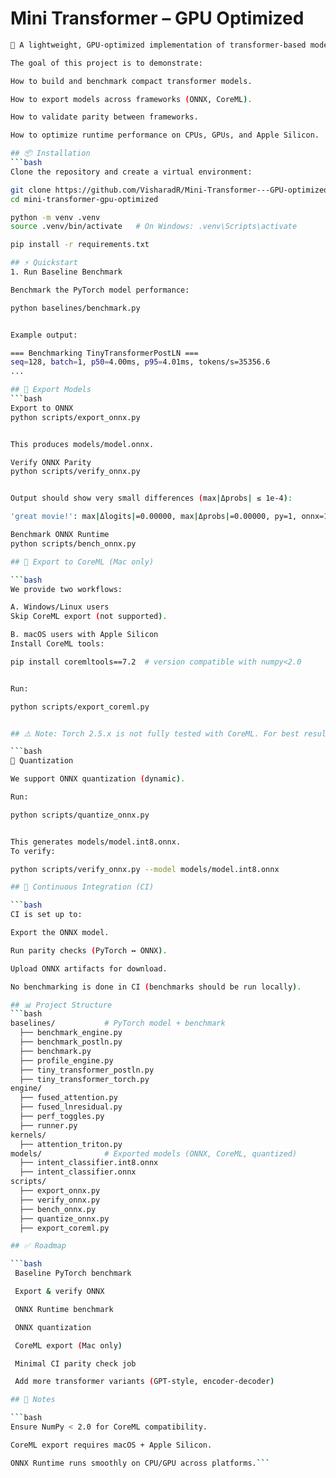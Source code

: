 # Mini Transformer – GPU Optimized

```bash
🚀 A lightweight, GPU-optimized implementation of transformer-based models with support for PyTorch, ONNX Runtime, CoreML, and quantization.

The goal of this project is to demonstrate:

How to build and benchmark compact transformer models.

How to export models across frameworks (ONNX, CoreML).

How to validate parity between frameworks.

How to optimize runtime performance on CPUs, GPUs, and Apple Silicon.

## 📦 Installation
```bash
Clone the repository and create a virtual environment:

git clone https://github.com/VisharadR/Mini-Transformer---GPU-optimized.git
cd mini-transformer-gpu-optimized

python -m venv .venv
source .venv/bin/activate   # On Windows: .venv\Scripts\activate

pip install -r requirements.txt

## ⚡ Quickstart
1. Run Baseline Benchmark

Benchmark the PyTorch model performance:

python baselines/benchmark.py


Example output:

=== Benchmarking TinyTransformerPostLN ===
seq=128, batch=1, p50=4.00ms, p95=4.01ms, tokens/s=35356.6
...

## 🔄 Export Models
```bash
Export to ONNX
python scripts/export_onnx.py


This produces models/model.onnx.

Verify ONNX Parity
python scripts/verify_onnx.py


Output should show very small differences (max|Δprobs| ≲ 1e-4):

'great movie!': max|Δlogits|=0.00000, max|Δprobs|=0.00000, py=1, onnx=1

Benchmark ONNX Runtime
python scripts/bench_onnx.py

## 🍏 Export to CoreML (Mac only)

```bash
We provide two workflows:

A. Windows/Linux users
Skip CoreML export (not supported).

B. macOS users with Apple Silicon
Install CoreML tools:

pip install coremltools==7.2  # version compatible with numpy<2.0


Run:

python scripts/export_coreml.py


## ⚠️ Note: Torch 2.5.x is not fully tested with CoreML. For best results use Torch 2.2.x on macOS.

```bash
🔧 Quantization

We support ONNX quantization (dynamic).

Run:

python scripts/quantize_onnx.py


This generates models/model.int8.onnx.
To verify:

python scripts/verify_onnx.py --model models/model.int8.onnx

## 🧪 Continuous Integration (CI)

```bash
CI is set up to:

Export the ONNX model.

Run parity checks (PyTorch ↔ ONNX).

Upload ONNX artifacts for download.

No benchmarking is done in CI (benchmarks should be run locally).

## 📊 Project Structure
```bash
baselines/           # PyTorch model + benchmark
  ├── benchmark_engine.py
  ├── benchmark_postln.py
  ├── benchmark.py
  ├── profile_engine.py
  ├── tiny_transformer_postln.py
  ├── tiny_transformer_torch.py
engine/
  ├── fused_attention.py
  ├── fused_lnresidual.py
  ├── perf_toggles.py
  ├── runner.py
kernels/
  ├── attention_triton.py
models/              # Exported models (ONNX, CoreML, quantized)
  ├── intent_classifier.int8.onnx
  ├── intent_classifier.onnx
scripts/
  ├── export_onnx.py
  ├── verify_onnx.py
  ├── bench_onnx.py
  ├── quantize_onnx.py
  ├── export_coreml.py 

## ✅ Roadmap

```bash
 Baseline PyTorch benchmark

 Export & verify ONNX

 ONNX Runtime benchmark

 ONNX quantization

 CoreML export (Mac only)

 Minimal CI parity check job

 Add more transformer variants (GPT-style, encoder-decoder)

## 📌 Notes

```bash
Ensure NumPy < 2.0 for CoreML compatibility.

CoreML export requires macOS + Apple Silicon.

ONNX Runtime runs smoothly on CPU/GPU across platforms.```